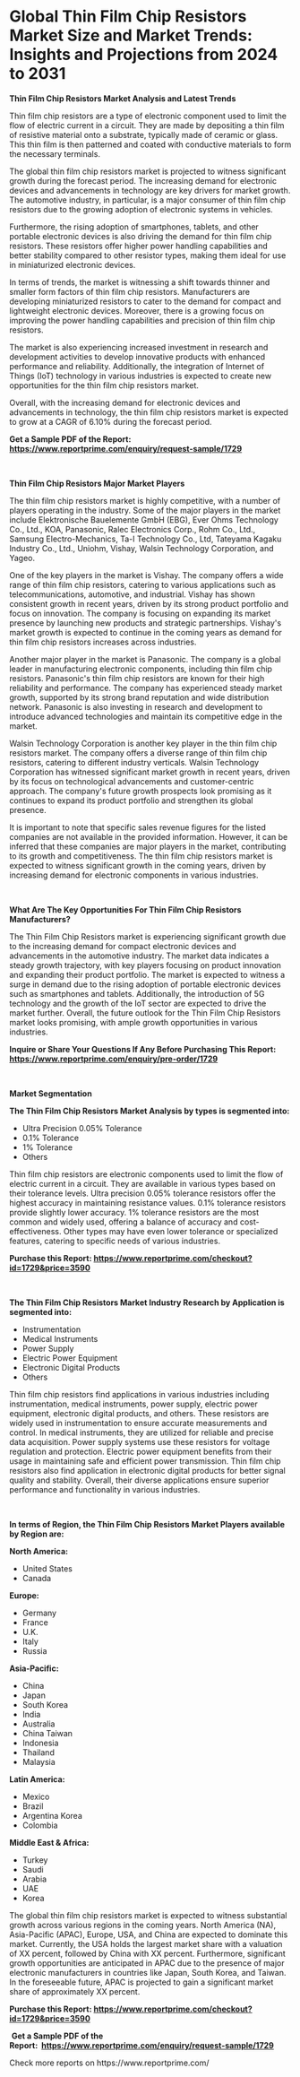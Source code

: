 <p><h1>Global Thin Film Chip Resistors Market Size and Market Trends: Insights and Projections from 2024 to 2031</h1></p><p><strong>Thin Film Chip Resistors Market Analysis and Latest Trends</strong></p>
<p><p>Thin film chip resistors are a type of electronic component used to limit the flow of electric current in a circuit. They are made by depositing a thin film of resistive material onto a substrate, typically made of ceramic or glass. This thin film is then patterned and coated with conductive materials to form the necessary terminals.</p><p>The global thin film chip resistors market is projected to witness significant growth during the forecast period. The increasing demand for electronic devices and advancements in technology are key drivers for market growth. The automotive industry, in particular, is a major consumer of thin film chip resistors due to the growing adoption of electronic systems in vehicles.</p><p>Furthermore, the rising adoption of smartphones, tablets, and other portable electronic devices is also driving the demand for thin film chip resistors. These resistors offer higher power handling capabilities and better stability compared to other resistor types, making them ideal for use in miniaturized electronic devices.</p><p>In terms of trends, the market is witnessing a shift towards thinner and smaller form factors of thin film chip resistors. Manufacturers are developing miniaturized resistors to cater to the demand for compact and lightweight electronic devices. Moreover, there is a growing focus on improving the power handling capabilities and precision of thin film chip resistors.</p><p>The market is also experiencing increased investment in research and development activities to develop innovative products with enhanced performance and reliability. Additionally, the integration of Internet of Things (IoT) technology in various industries is expected to create new opportunities for the thin film chip resistors market.</p><p>Overall, with the increasing demand for electronic devices and advancements in technology, the thin film chip resistors market is expected to grow at a CAGR of 6.10% during the forecast period.</p></p>
<p><strong>Get a Sample PDF of the Report:&nbsp; <a href="https://www.reportprime.com/enquiry/request-sample/1729">https://www.reportprime.com/enquiry/request-sample/1729</a></strong></p>
<p>&nbsp;</p>
<p><strong>Thin Film Chip Resistors Major Market Players</strong></p>
<p><p>The thin film chip resistors market is highly competitive, with a number of players operating in the industry. Some of the major players in the market include Elektronische Bauelemente GmbH (EBG), Ever Ohms Technology Co., Ltd., KOA, Panasonic, Ralec Electronics Corp., Rohm Co., Ltd., Samsung Electro-Mechanics, Ta-I Technology Co., Ltd, Tateyama Kagaku Industry Co., Ltd., Uniohm, Vishay, Walsin Technology Corporation, and Yageo.</p><p>One of the key players in the market is Vishay. The company offers a wide range of thin film chip resistors, catering to various applications such as telecommunications, automotive, and industrial. Vishay has shown consistent growth in recent years, driven by its strong product portfolio and focus on innovation. The company is focusing on expanding its market presence by launching new products and strategic partnerships. Vishay's market growth is expected to continue in the coming years as demand for thin film chip resistors increases across industries.</p><p>Another major player in the market is Panasonic. The company is a global leader in manufacturing electronic components, including thin film chip resistors. Panasonic's thin film chip resistors are known for their high reliability and performance. The company has experienced steady market growth, supported by its strong brand reputation and wide distribution network. Panasonic is also investing in research and development to introduce advanced technologies and maintain its competitive edge in the market.</p><p>Walsin Technology Corporation is another key player in the thin film chip resistors market. The company offers a diverse range of thin film chip resistors, catering to different industry verticals. Walsin Technology Corporation has witnessed significant market growth in recent years, driven by its focus on technological advancements and customer-centric approach. The company's future growth prospects look promising as it continues to expand its product portfolio and strengthen its global presence.</p><p>It is important to note that specific sales revenue figures for the listed companies are not available in the provided information. However, it can be inferred that these companies are major players in the market, contributing to its growth and competitiveness. The thin film chip resistors market is expected to witness significant growth in the coming years, driven by increasing demand for electronic components in various industries.</p></p>
<p>&nbsp;</p>
<p><strong>What Are The Key Opportunities For Thin Film Chip Resistors Manufacturers?</strong></p>
<p><p>The Thin Film Chip Resistors market is experiencing significant growth due to the increasing demand for compact electronic devices and advancements in the automotive industry. The market data indicates a steady growth trajectory, with key players focusing on product innovation and expanding their product portfolio. The market is expected to witness a surge in demand due to the rising adoption of portable electronic devices such as smartphones and tablets. Additionally, the introduction of 5G technology and the growth of the IoT sector are expected to drive the market further. Overall, the future outlook for the Thin Film Chip Resistors market looks promising, with ample growth opportunities in various industries.</p></p>
<p><strong>Inquire or Share Your Questions If Any Before Purchasing This Report: <a href="https://www.reportprime.com/enquiry/pre-order/1729">https://www.reportprime.com/enquiry/pre-order/1729</a></strong></p>
<p>&nbsp;</p>
<p><strong>Market Segmentation</strong></p>
<p><strong>The Thin Film Chip Resistors Market Analysis by types is segmented into:</strong></p>
<p><ul><li>Ultra Precision 0.05% Tolerance</li><li>0.1% Tolerance</li><li>1% Tolerance</li><li>Others</li></ul></p>
<p><p>Thin film chip resistors are electronic components used to limit the flow of electric current in a circuit. They are available in various types based on their tolerance levels. Ultra precision 0.05% tolerance resistors offer the highest accuracy in maintaining resistance values. 0.1% tolerance resistors provide slightly lower accuracy. 1% tolerance resistors are the most common and widely used, offering a balance of accuracy and cost-effectiveness. Other types may have even lower tolerance or specialized features, catering to specific needs of various industries.</p></p>
<p><strong>Purchase this Report:&nbsp;<a href="https://www.reportprime.com/checkout?id=1729&price=3590">https://www.reportprime.com/checkout?id=1729&price=3590</a></strong></p>
<p>&nbsp;</p>
<p><strong>The Thin Film Chip Resistors Market Industry Research by Application is segmented into:</strong></p>
<p><ul><li>Instrumentation</li><li>Medical Instruments</li><li>Power Supply</li><li>Electric Power Equipment</li><li>Electronic Digital Products</li><li>Others</li></ul></p>
<p><p>Thin film chip resistors find applications in various industries including instrumentation, medical instruments, power supply, electric power equipment, electronic digital products, and others. These resistors are widely used in instrumentation to ensure accurate measurements and control. In medical instruments, they are utilized for reliable and precise data acquisition. Power supply systems use these resistors for voltage regulation and protection. Electric power equipment benefits from their usage in maintaining safe and efficient power transmission. Thin film chip resistors also find application in electronic digital products for better signal quality and stability. Overall, their diverse applications ensure superior performance and functionality in various industries.</p></p>
<p>&nbsp;</p>
<p><strong>In terms of Region, the Thin Film Chip Resistors Market Players available by Region are:</strong></p>
<p>
    <p> <strong> North America: </strong>
        <ul>
            <li>United States</li>
            <li>Canada</li>
        </ul>
        </p> 
    <p> <strong> Europe: </strong>
        <ul>
            <li>Germany</li>
            <li>France</li>
            <li>U.K.</li>
            <li>Italy</li>
            <li>Russia</li>
        </ul>
        </p> 
    <p> <strong> Asia-Pacific: </strong>
        <ul>
            <li>China</li>
            <li>Japan</li>
            <li>South Korea</li>
            <li>India</li>
            <li>Australia</li>
            <li>China Taiwan</li>
            <li>Indonesia</li>
            <li>Thailand</li>
            <li>Malaysia</li>
        </ul>
        </p> 
    <p> <strong> Latin America: </strong>
        <ul>
            <li>Mexico</li>
            <li>Brazil</li>
            <li>Argentina Korea</li>
            <li>Colombia</li>
        </ul>
        </p> 
    <p> <strong> Middle East & Africa: </strong>
        <ul>
            <li>Turkey</li>
            <li>Saudi</li>
            <li>Arabia</li>
            <li>UAE</li>
            <li>Korea</li>
        </ul>
    </p>
    </p>
<p><p>The global thin film chip resistors market is expected to witness substantial growth across various regions in the coming years. North America (NA), Asia-Pacific (APAC), Europe, USA, and China are expected to dominate this market. Currently, the USA holds the largest market share with a valuation of XX percent, followed by China with XX percent. Furthermore, significant growth opportunities are anticipated in APAC due to the presence of major electronic manufacturers in countries like Japan, South Korea, and Taiwan. In the foreseeable future, APAC is projected to gain a significant market share of approximately XX percent.</p></p>
<p><strong>Purchase this Report: <a href="https://www.reportprime.com/checkout?id=1729&price=3590">https://www.reportprime.com/checkout?id=1729&price=3590</a></strong></p>
<p>&nbsp;<strong>Get a Sample PDF of the Report:&nbsp;&nbsp;<a href="https://www.reportprime.com/enquiry/request-sample/1729">https://www.reportprime.com/enquiry/request-sample/1729</a></strong></p>
<p><strong></strong></p>
<p>Check more reports on https://www.reportprime.com/</p>